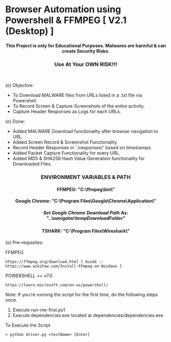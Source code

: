 # Browser Automation using Powershell & FFMPEG [ V2.1 (Desktop) ]

<h4 align='center'>This Project is only for Educational Purposes. Malwares are harmful & can create Security Risks.</h4>
<h3 align='center'>Use At Your OWN RISK!!!</h3>
<br>

(o) Objective:

- To Download MALWARE files from URLs listed in a .txt file via Powershell.
- To Record Screen & Capture Screenshots of the entire activity.
- Capture Header Responses as Logs for each URLs.

(o) Done:

- Added MALWARE Download functionality after browser navigation to URL.
- Added Screen Record & Screenshot Functionality.
- Record Header Responses in './responses/' based on timestamps.
- Added Packet Capture Functionality for every URL.
- Added MD5 & SHA256 Hash Value Generation functionality for Downloaded Files.
<h3 align='center'>ENVIRONMENT VARIABLES & PATH</h3>
<h4 align='center'>FFMPEG: "C:\ffmpeg\bin\"</h4>
<h4 align='center'>Google Chrome: "C:\Program Files\Google\Chrome\Application\"</h4>
<h5 align='center'>Set Google Chrome Download Path As: "..\navigator\tempDownloadFolder"</h5>
<h4 align='center'>TSHARK: "C:\Program Files\Wireshark\"</h4>
(o) Pre-requisites:

FFMPEG

```
https://ffmpeg.org/download.html [ Guide :: https://www.wikihow.com/Install-FFmpeg-on-Windows ]
```

POWERSHELL >= v7.0

```
https://learn.microsoft.com/en-us/powershell/
```

Note: If you're running the script for the first time, do the following steps once.

1. Execute run-me-first.ps1
2. Execute dependencies.exe located at dependencies/dependencies.exe

To Execute the Script

```shell
> python driver.py <testName> [Enter]
```
